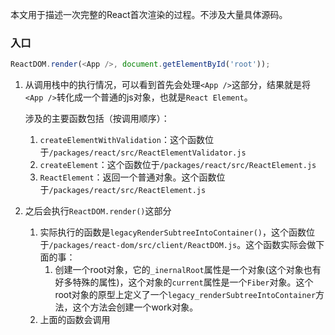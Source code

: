 本文用于描述一次完整的React首次渲染的过程。不涉及大量具体源码。

### 入口

```js
ReactDOM.render(<App />, document.getElementById('root'));
```

1. 从调用栈中的执行情况，可以看到首先会处理`<App />`这部分，结果就是将`<App />`转化成一个普通的js对象，也就是`React Element`。

    涉及的主要函数包括（按调用顺序）：

    1. `createElementWithValidation`：这个函数位于`/packages/react/src/ReactElementValidator.js`
    2. `createElement`：这个函数位于`/packages/react/src/ReactElement.js`
    3. `ReactElement`：返回一个普通对象。这个函数位于`/packages/react/src/ReactElement.js`

2. 之后会执行`ReactDOM.render()`这部分

    1. 实际执行的函数是`legacyRenderSubtreeIntoContainer()`，这个函数位于`/packages/react-dom/src/client/ReactDOM.js`。这个函数实际会做下面的事：
        1. 创建一个root对象，它的`_inernalRoot`属性是一个对象(这个对象也有好多特殊的属性)，这个对象的`current`属性是一个`Fiber`对象。这个root对象的原型上定义了一个`legacy_renderSubtreeIntoContainer`方法，这个方法会创建一个work对象。
    2. 上面的函数会调用

